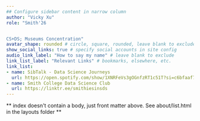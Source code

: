 ```yaml
---
## Configure sidebar content in narrow column
author: "Vicky Xu"
role: "Smith'26


CS+DS; Museums Concentration"
avatar_shape: rounded # circle, square, rounded, leave blank to exclude
show_social_links: true # specify social accounts in site config
audio_link_label: "How to say my name" # leave blank to exclude
link_list_label: "Relevant Links" # bookmarks, elsewhere, etc.
link_list:
- name: SibTalk - Data Science Journeys
  url: https://open.spotify.com/show/1XNRFeVs3gOGnfzRT1c51T?si=c6bfaaf74a8943e5
- name: Smith College Data Science Club
  url: https://linktr.ee/smithiesinsds
---
```


** index doesn't contain a body, just front matter above.
See about/list.html in the layouts folder **